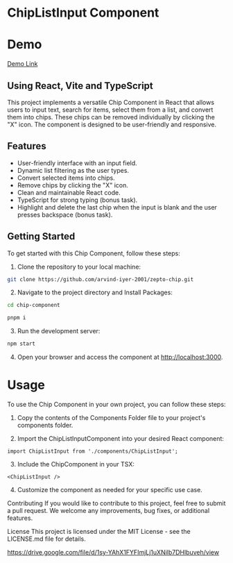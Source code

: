 # ChipListInput Component

# Demo
[Demo Link](https://jam.dev/c/69115473-83bb-482d-b8cc-a3934ea93275)

## Using React, Vite and TypeScript

This project implements a versatile Chip Component in React that allows users to input text, search for items, select them from a list, and convert them into chips. These chips can be removed individually by clicking the "X" icon. The component is designed to be user-friendly and responsive.

## Features
- User-friendly interface with an input field.
- Dynamic list filtering as the user types.
- Convert selected items into chips.
- Remove chips by clicking the "X" icon.
- Clean and maintainable React code.
- TypeScript for strong typing (bonus task).
- Highlight and delete the last chip when the input is blank and the user presses backspace (bonus task).

## Getting Started
To get started with this Chip Component, follow these steps:

1. Clone the repository to your local machine:
```bash
git clone https://github.com/arvind-iyer-2001/zepto-chip.git
```

2. Navigate to the project directory and Install Packages:
```bash
cd chip-component

pnpm i
```

3. Run the development server:
```bash
npm start
```
4. Open your browser and access the component at [http://localhost:3000](http://localhost:3000).

# Usage

To use the Chip Component in your own project, you can follow these steps:
1. Copy the contents of the Components Folder file to your project's components folder.

2. Import the ChipListInputComponent into your desired React component:
```typecript
import ChipListInput from './components/ChipListInput';
```

3. Include the ChipComponent in your TSX:
```typecript
<ChipListInput />
```
4. Customize the component as needed for your specific use case.

Contributing
If you would like to contribute to this project, feel free to submit a pull request. We welcome any improvements, bug fixes, or additional features.

License
This project is licensed under the MIT License - see the LICENSE.md file for details.

https://drive.google.com/file/d/1sy-YAhX1FYFImjLj1uXNilb7DHlbuveh/view

